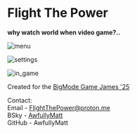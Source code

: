 # Flight The Power  
**why watch world when video game?..**  
  
![menu](https://github.com/AwfullyMatt/flightthepower/tree/main/screenshots/menu.png)  
  
![settings](https://github.com/AwfullyMatt/flightthepower/tree/main/screenshots/settings.png)  
  
![in_game](https://github.com/AwfullyMatt/flightthepower/tree/main/screenshots/in_game.png)  
  
Created for the [BigMode Game James '25](https://itch.io/jam/bigmode-game-jam-2025)  
  
Contact:  
Email - FlightThePower@proton.me  
BSky - [AwfullyMatt](https://bsky.app/profile/awfullymatt.bsky.social)  
GitHub - AwfullyMatt  
